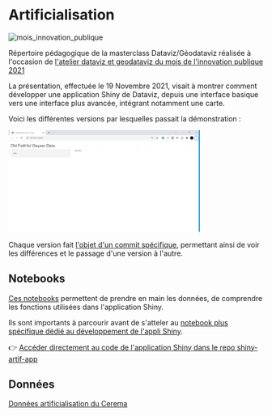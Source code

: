 # Artificialisation

![mois_innovation_publique](https://www.ssi.gouv.fr/uploads/2020/11/mois-de-linnovation-publique.png)

Répertoire pédagogique de la masterclass Dataviz/Géodataviz réalisée à l'occasion de [l'atelier dataviz et geodataviz du mois de l'innovation publique 2021](https://www.modernisation.gouv.fr/mois-de-linnovation-publique/le-mois-du-numerique-au-cerema-le-numerique-au-service-de-lexpertise)

La présentation, effectuée le 19 Novembre 2021, visait à montrer comment développer une application Shiny de Dataviz, depuis une interface basique vers une interface plus avancée, intégrant notamment une carte.

Voici les différentes versions par lesquelles passait la démonstration :

<img src=https://raw.githubusercontent.com/datagistips/dataviz-masterclass/master/notebooks/files/shinyapp/gif/animation-compressed.gif width='75%'>

Chaque version fait [l'objet d'un commit spécifique](https://github.com/datagistips/shiny-artif-app/commits/master), permettant ainsi de voir les différences et le passage d'une version à l'autre.

## Notebooks
[Ces notebooks](notebooks/README.md) permettent de prendre en main les données, de comprendre les fonctions utilisées dans l'application Shiny.

Ils sont importants à parcourir avant de s'atteler au [notebook plus spécifique dédié au développement de l'appli Shiny](notebooks/8-notebook-shiny.Rmd).

👉 [Accéder directement au code de l'application Shiny dans le repo shiny-artif-app](https://github.com/datagistips/shiny-artif-app/)

## Données
[Données artificialisation du Cerema](DATA.md)

